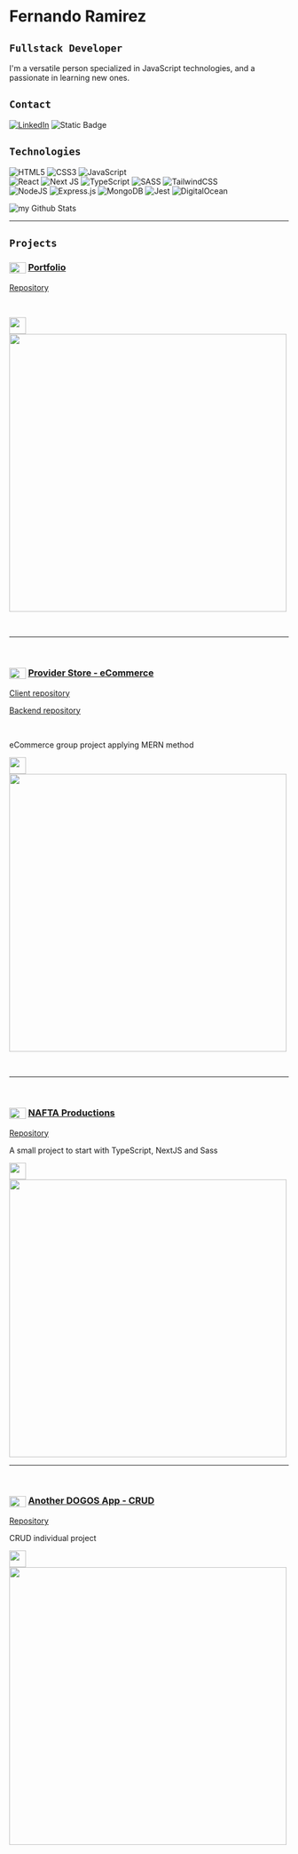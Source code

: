 <!-- <p align="center"><img
      src="https://res.cloudinary.com/fenkratos/image/upload/v1665450988/code_jljvxf.jpg"
  />
</p> -->

# Fernando Ramirez

## `Fullstack Developer`

I'm a versatile person specialized in JavaScript technologies, and a passionate in learning new ones.

## `Contact`

[![LinkedIn](https://img.shields.io/badge/linkedin-%230077B5.svg?style=for-the-badge&logo=linkedin&logoColor=white)](https://www.linkedin.com/in/fernando-e-ramirez/)
![Static Badge](https://img.shields.io/badge/fer.eze.ram@gmail.com-message?style=for-the-badge&logo=Gmail&logoColor=%23fff&labelColor=%23ff0000&color=%23808080)

<!--  <p> <code>
    <a href="https://res.cloudinary.com/facu/image/upload/v1621971466/Github/Facundo_Nicolas_Cordoba_Perez_nn02qy.jpg" target="_blank">
      <img src="https://res.cloudinary.com/dlexbrcrv/image/upload/v1621273444/Proyects/cv_ctuedj.svg" alt="CV" height="30"/>
  </a> <span> Curriculum ES </span>
</code></p> -->

## `Technologies`

![HTML5](https://img.shields.io/badge/html5-%23E34F26.svg?style=for-the-badge&logo=html5&logoColor=white)
![CSS3](https://img.shields.io/badge/css3-%231572B6.svg?style=for-the-badge&logo=css3&logoColor=white)
![JavaScript](https://img.shields.io/badge/javascript-%23323330.svg?style=for-the-badge&logo=javascript&logoColor=%23F7DF1E)
<br/>
![React](https://img.shields.io/badge/react-%2320232a.svg?style=for-the-badge&logo=react&logoColor=%2361DAFB)
![Next JS](https://img.shields.io/badge/Next-black?style=for-the-badge&logo=next.js&logoColor=white)
![TypeScript](https://img.shields.io/badge/typescript-%23007ACC.svg?style=for-the-badge&logo=typescript&logoColor=white)
![SASS](https://img.shields.io/badge/SASS-hotpink.svg?style=for-the-badge&logo=SASS&logoColor=white)
![TailwindCSS](https://img.shields.io/badge/tailwindcss-%2338B2AC.svg?style=for-the-badge&logo=tailwind-css&logoColor=white)
<br/>
![NodeJS](https://img.shields.io/badge/node.js-6DA55F?style=for-the-badge&logo=node.js&logoColor=white)
![Express.js](https://img.shields.io/badge/express.js-%23404d59.svg?style=for-the-badge&logo=express&logoColor=%2361DAFB)
![MongoDB](https://img.shields.io/badge/MongoDB-%234ea94b.svg?style=for-the-badge&logo=mongodb&logoColor=white)
![Jest](https://img.shields.io/badge/-jest-%23C21325?style=for-the-badge&logo=jest&logoColor=white)
![DigitalOcean](https://img.shields.io/badge/DigitalOcean-%230167ff.svg?style=for-the-badge&logo=digitalOcean&logoColor=white)

<img align="center" src="https://github-readme-stats.vercel.app/api?username=fereramirez&include_all_commits=true&count_private=true&show_icons=true&line_height=20&theme=shadow_green&icon_color=008000&text_color=A1A1A1&hide=issues,contribs&show=prs_merged" alt="my Github Stats"/>

<br />
<hr />

## `Projects`

<p align="left">
  <h3>
  <img
    align="center"
    src="https://res.cloudinary.com/dcen68vrk/image/upload/v1616990316/GitHub%20Profile/point_msrsac.svg"
    height="20"
    width="30"
  />
    <a href="https://fernando-ramirez.vercel.app/">Portfolio</a>
  </h3>
</p>

<p>
  <a href="https://github.com/fereramirez/portfolio">Repository</a>
</p>
<br />

<img
  align="center"
  src="https://res.cloudinary.com/dcen68vrk/image/upload/v1616992169/GitHub%20Profile/line_geelnc.svg"
  width="30"
/>
<a href="https://fernando-ramirez.vercel.app/">
<img
    align="center"
    src="https://res.cloudinary.com/fenkratos/image/upload/v1666897318/GitHub/portfolio-home_j0lbsc.png"
    width="500"
/></a>

<br />
<hr />
<br />

<p align="left">
  <h3>
  <img
    align="center"
    src="https://res.cloudinary.com/dcen68vrk/image/upload/v1616990316/GitHub%20Profile/point_msrsac.svg"
    height="20"
    width="30"
  />
    <a href="https://providerstore.vercel.app/">Provider Store - eCommerce</a>
  </h3>
</p>

<p>
  <a href="https://github.com/fereramirez/provider-client">Client repository</a>
</p>
<p>
  <a href="https://github.com/fereramirez/provider-backend"
    >Backend repository</a
  >
</p>
<br />
<p>eCommerce group project applying MERN method</p>

<img
  align="center"
  src="https://res.cloudinary.com/dcen68vrk/image/upload/v1616992169/GitHub%20Profile/line_geelnc.svg"
  width="30"
/>
<a href="https://providerstore.vercel.app/">
<img
    align="center"
    src="https://res.cloudinary.com/fenkratos/image/upload/v1665449606/GitHub/provider_fepqlc.png"
    width="500"
/></a>

<br />
<hr />
<br />

<p align="left">
<h3>
<img
  align="center"
  src="https://res.cloudinary.com/dcen68vrk/image/upload/v1616990316/GitHub%20Profile/point_msrsac.svg"
  height="20"
  width="30"
/>
<a href="https://nafta.vercel.app">NAFTA Productions</a>
</h3>
</p>

<p>
  <a href="https://github.com/fereramirez/nafta-productions">Repository</a>
</p>
<p>A small project to start with TypeScript, NextJS and Sass</p>

<a href="https://nafta.vercel.app">
  <img
    align="center"
    src="https://res.cloudinary.com/dcen68vrk/image/upload/v1616992169/GitHub%20Profile/line_geelnc.svg"
    width="30" />
  <img
    align="center"
    src="https://res.cloudinary.com/fenkratos/image/upload/v1667188639/GitHub/nafta_rdxz7f.png"
    width="500"
/></a>

<br />
<hr />
<br />

<p align="left">
<h3>
<img
  align="center"
  src="https://res.cloudinary.com/dcen68vrk/image/upload/v1616990316/GitHub%20Profile/point_msrsac.svg"
  height="20"
  width="30"
/>
<a href="https://another-dogos-app.vercel.app">Another DOGOS App - CRUD</a>
</h3>
</p>

<p>
  <a href="https://github.com/fereramirez/Another-DOGGOS-app">Repository</a>
</p>
<p>CRUD individual project</p>

<a href="https://another-dogos-app.vercel.app">
  <img
    align="center"
    src="https://res.cloudinary.com/dcen68vrk/image/upload/v1616992169/GitHub%20Profile/line_geelnc.svg"
    width="30" />
  <img
    align="center"
    src="https://res.cloudinary.com/fenkratos/image/upload/v1665449695/GitHub/dogos_s0swzh.png"
    width="500"
/></a>
